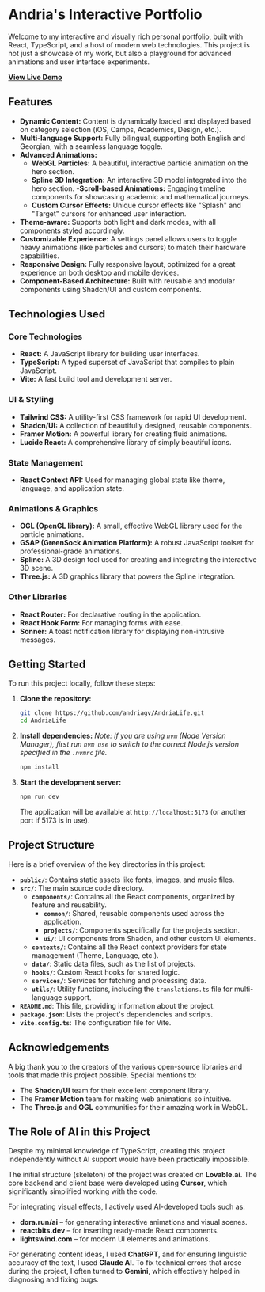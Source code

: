 # Andria's Interactive Portfolio

Welcome to my interactive and visually rich personal portfolio, built with React, TypeScript, and a host of modern web technologies. This project is not just a showcase of my work, but also a playground for advanced animations and user interface experiments.

**[View Live Demo](https://andriagv.github.io/AndriaLife/)**

## Features

- **Dynamic Content:** Content is dynamically loaded and displayed based on category selection (iOS, Camps, Academics, Design, etc.).
- **Multi-language Support:** Fully bilingual, supporting both English and Georgian, with a seamless language toggle.
- **Advanced Animations:**
  - **WebGL Particles:** A beautiful, interactive particle animation on the hero section.
  - **Spline 3D Integration:** An interactive 3D model integrated into the hero section.
  -**Scroll-based Animations:** Engaging timeline components for showcasing academic and mathematical journeys.
  - **Custom Cursor Effects:** Unique cursor effects like "Splash" and "Target" cursors for enhanced user interaction.
- **Theme-aware:** Supports both light and dark modes, with all components styled accordingly.
- **Customizable Experience:** A settings panel allows users to toggle heavy animations (like particles and cursors) to match their hardware capabilities.
- **Responsive Design:** Fully responsive layout, optimized for a great experience on both desktop and mobile devices.
- **Component-Based Architecture:** Built with reusable and modular components using Shadcn/UI and custom components.

## Technologies Used

### Core Technologies
- **React:** A JavaScript library for building user interfaces.
- **TypeScript:** A typed superset of JavaScript that compiles to plain JavaScript.
- **Vite:** A fast build tool and development server.

### UI & Styling
- **Tailwind CSS:** A utility-first CSS framework for rapid UI development.
- **Shadcn/UI:** A collection of beautifully designed, reusable components.
- **Framer Motion:** A powerful library for creating fluid animations.
- **Lucide React:** A comprehensive library of simply beautiful icons.

### State Management
- **React Context API:** Used for managing global state like theme, language, and application state.

### Animations & Graphics
- **OGL (OpenGL library):** A small, effective WebGL library used for the particle animations.
- **GSAP (GreenSock Animation Platform):** A robust JavaScript toolset for professional-grade animations.
- **Spline:** A 3D design tool used for creating and integrating the interactive 3D scene.
- **Three.js:** A 3D graphics library that powers the Spline integration.

### Other Libraries
- **React Router:** For declarative routing in the application.
- **React Hook Form:** For managing forms with ease.
- **Sonner:** A toast notification library for displaying non-intrusive messages.

## Getting Started

To run this project locally, follow these steps:

1. **Clone the repository:**
   ```sh
   git clone https://github.com/andriagv/AndriaLife.git
   cd AndriaLife
   ```

2. **Install dependencies:**
   *Note: If you are using `nvm` (Node Version Manager), first run `nvm use` to switch to the correct Node.js version specified in the `.nvmrc` file.*
   ```sh
   npm install
   ```

3. **Start the development server:**
   ```sh
   npm run dev
   ```
   The application will be available at `http://localhost:5173` (or another port if 5173 is in use).

## Project Structure

Here is a brief overview of the key directories in this project:

- **`public/`**: Contains static assets like fonts, images, and music files.
- **`src/`**: The main source code directory.
  - **`components/`**: Contains all the React components, organized by feature and reusability.
    - **`common/`**: Shared, reusable components used across the application.
    - **`projects/`**: Components specifically for the projects section.
    - **`ui/`**: UI components from Shadcn, and other custom UI elements.
  - **`contexts/`**: Contains all the React context providers for state management (Theme, Language, etc.).
  - **`data/`**: Static data files, such as the list of projects.
  - **`hooks/`**: Custom React hooks for shared logic.
  - **`services/`**: Services for fetching and processing data.
  - **`utils/`**: Utility functions, including the `translations.ts` file for multi-language support.
- **`README.md`**: This file, providing information about the project.
- **`package.json`**: Lists the project's dependencies and scripts.
- **`vite.config.ts`**: The configuration file for Vite.

## Acknowledgements

A big thank you to the creators of the various open-source libraries and tools that made this project possible. Special mentions to:
- The **Shadcn/UI** team for their excellent component library.
- The **Framer Motion** team for making web animations so intuitive.
- The **Three.js** and **OGL** communities for their amazing work in WebGL.

## The Role of AI in this Project

Despite my minimal knowledge of TypeScript, creating this project independently without AI support would have been practically impossible.

The initial structure (skeleton) of the project was created on **Lovable.ai**. The core backend and client base were developed using **Cursor**, which significantly simplified working with the code.

For integrating visual effects, I actively used AI-developed tools such as:

- **dora.run/ai** – for generating interactive animations and visual scenes.
- **reactbits.dev** – for inserting ready-made React components.
- **lightswind.com** – for modern UI elements and animations.

For generating content ideas, I used **ChatGPT**, and for ensuring linguistic accuracy of the text, I used **Claude AI**. To fix technical errors that arose during the project, I often turned to **Gemini**, which effectively helped in diagnosing and fixing bugs.
